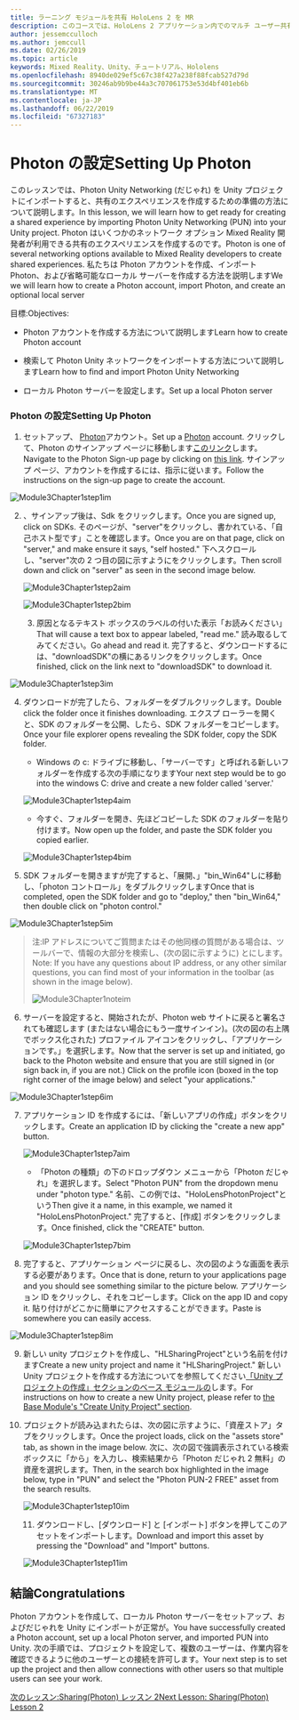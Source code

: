 ```yaml
---
title: ラーニング モジュールを共有 HoloLens 2 を MR
description: このコースでは、HoloLens 2 アプリケーション内でのマルチ ユーザー共有機能を実装する方法について説明します。
author: jessemcculloch
ms.author: jemccull
ms.date: 02/26/2019
ms.topic: article
keywords: Mixed Reality、Unity、チュートリアル、Hololens
ms.openlocfilehash: 8940de029ef5c67c38f427a238f88fcab527d79d
ms.sourcegitcommit: 30246ab9b9be44a3c707061753e53d4bf401eb6b
ms.translationtype: MT
ms.contentlocale: ja-JP
ms.lasthandoff: 06/22/2019
ms.locfileid: "67327183"
---
```

# <a name="setting-up-photon"></a><span data-ttu-id="626d2-104">Photon の設定</span><span class="sxs-lookup"><span data-stu-id="626d2-104">Setting Up Photon</span></span>

<span data-ttu-id="626d2-105">このレッスンでは、Photon Unity Networking (だじゃれ) を Unity プロジェクトにインポートすると、共有のエクスペリエンスを作成するための準備の方法について説明します。</span><span class="sxs-lookup"><span data-stu-id="626d2-105">In this lesson, we will learn how to get ready for creating a shared experience by importing Photon Unity Networking (PUN) into your Unity project.</span></span> <span data-ttu-id="626d2-106">Photon はいくつかのネットワーク オプション Mixed Reality 開発者が利用できる共有のエクスペリエンスを作成するのです。</span><span class="sxs-lookup"><span data-stu-id="626d2-106">Photon is one of several networking options available to Mixed Reality developers to create shared experiences.</span></span> <span data-ttu-id="626d2-107">私たちは Photon アカウントを作成、インポート Photon、および省略可能なローカル サーバーを作成する方法を説明します</span><span class="sxs-lookup"><span data-stu-id="626d2-107">We we will learn how to create a Photon account, import Photon, and create an optional local server</span></span>

<span data-ttu-id="626d2-108">目標:</span><span class="sxs-lookup"><span data-stu-id="626d2-108">Objectives:</span></span>

* <span data-ttu-id="626d2-109">Photon アカウントを作成する方法について説明します</span><span class="sxs-lookup"><span data-stu-id="626d2-109">Learn how to create Photon account</span></span>

* <span data-ttu-id="626d2-110">検索して Photon Unity ネットワークをインポートする方法について説明します</span><span class="sxs-lookup"><span data-stu-id="626d2-110">Learn how to find and import Photon Unity Networking</span></span>

* <span data-ttu-id="626d2-111">ローカル Photon サーバーを設定します。</span><span class="sxs-lookup"><span data-stu-id="626d2-111">Set up a local Photon server</span></span>

  

### <a name="setting-up-photon"></a><span data-ttu-id="626d2-112">Photon の設定</span><span class="sxs-lookup"><span data-stu-id="626d2-112">Setting Up Photon</span></span>

1. <span data-ttu-id="626d2-113">セットアップ、 [Photon](https://dashboard.photonengine.com/en-US/Account/SignUp)アカウント。</span><span class="sxs-lookup"><span data-stu-id="626d2-113">Set up a [Photon](https://dashboard.photonengine.com/en-US/Account/SignUp) account.</span></span> <span data-ttu-id="626d2-114">クリックして、Photon のサインアップ ページに移動します[このリンク](https://dashboard.photonengine.com/en-US/Account/SignUp)します。</span><span class="sxs-lookup"><span data-stu-id="626d2-114">Navigate to the Photon Sign-up page by clicking on [this link](https://dashboard.photonengine.com/en-US/Account/SignUp).</span></span> <span data-ttu-id="626d2-115">サインアップ ページ、アカウントを作成するには、指示に従います。</span><span class="sxs-lookup"><span data-stu-id="626d2-115">Follow the instructions on the sign-up page to create the account.</span></span> 
   

![Module3Chapter1step1im](images/module3chapter1step1im.PNG)

2. <span data-ttu-id="626d2-117">、サインアップ後は、Sdk をクリックします。</span><span class="sxs-lookup"><span data-stu-id="626d2-117">Once you are signed up, click on SDKs.</span></span> <span data-ttu-id="626d2-118">そのページが、"server"をクリックし、書かれている、「自己ホスト型です」ことを確認します。</span><span class="sxs-lookup"><span data-stu-id="626d2-118">Once you are on that page, click on "server," and make ensure it says, "self hosted."</span></span> <span data-ttu-id="626d2-119">下へスクロールし、"server"次の 2 つ目の図に示すようにをクリックします。</span><span class="sxs-lookup"><span data-stu-id="626d2-119">Then scroll down and click on "server" as seen in the second image below.</span></span>

   

   ![Module3Chapter1step2aim](images/module3chapter1step2aim.PNG)

   ![Module3Chapter1step2bim](images/module3chapter1step2bim.PNG)
   
   3. <span data-ttu-id="626d2-122">原因となるテキスト ボックスのラベルの付いた表示「お読みください」</span><span class="sxs-lookup"><span data-stu-id="626d2-122">That will cause a text box to appear labeled, "read me."</span></span> <span data-ttu-id="626d2-123">読み取るしてみてください。</span><span class="sxs-lookup"><span data-stu-id="626d2-123">Go ahead and read it.</span></span> <span data-ttu-id="626d2-124">完了すると、ダウンロードするには、"downloadSDK"の横にあるリンクをクリックします。</span><span class="sxs-lookup"><span data-stu-id="626d2-124">Once finished, click on the link next to "downloadSDK" to download it.</span></span>


![Module3Chapter1step3im](images/module3chapter1step3im.PNG)

4. <span data-ttu-id="626d2-126">ダウンロードが完了したら、フォルダーをダブルクリックします。</span><span class="sxs-lookup"><span data-stu-id="626d2-126">Double click the folder once it finishes downloading.</span></span>  <span data-ttu-id="626d2-127">エクスプ ローラーを開くと、SDK のフォルダーを公開、したら、SDK フォルダーをコピーします。</span><span class="sxs-lookup"><span data-stu-id="626d2-127">Once your file explorer opens revealing the SDK folder, copy the SDK folder.</span></span>
   
   - <span data-ttu-id="626d2-128">Windows の c: ドライブに移動し、「サーバーです」と呼ばれる新しいフォルダーを作成する次の手順になります</span><span class="sxs-lookup"><span data-stu-id="626d2-128">Your next step would be to go into the windows C: drive and create a new folder called 'server.'</span></span>
   
   ![Module3Chapter1step4aim](images/module3chapter1step4aim.PNG)
   
   - <span data-ttu-id="626d2-130">今すぐ、フォルダーを開き、先ほどコピーした SDK のフォルダーを貼り付けます。</span><span class="sxs-lookup"><span data-stu-id="626d2-130">Now open up the folder, and paste the SDK folder you copied earlier.</span></span>
   
   ![Module3Chapter1step4bim](images/module3chapter1step4bim.PNG)
   
5. <span data-ttu-id="626d2-132">SDK フォルダーを開きますが完了すると、「展開、」"bin_Win64"しに移動し、「photon コントロール」をダブルクリックします</span><span class="sxs-lookup"><span data-stu-id="626d2-132">Once that is completed, open the SDK folder and go to "deploy," then "bin_Win64," then double click on "photon control."</span></span>


![Module3Chapter1step5im](images/module3chapter1step5im.PNG)

> <span data-ttu-id="626d2-134">注:IP アドレスについてご質問またはその他同様の質問がある場合は、ツールバーで、情報の大部分を検索し、(次の図に示すように) とにします。</span><span class="sxs-lookup"><span data-stu-id="626d2-134">Note: If you have any questions about IP address, or any other similar questions, you can find most of your information in the toolbar (as shown in the image below).</span></span>
>
> ![Module3Chapter1noteim](images/module3chapter1noteim.PNG)

6. <span data-ttu-id="626d2-136">サーバーを設定すると、開始されたが、Photon web サイトに戻ると署名されても確認します (またはない場合にもう一度サインイン)。(次の図の右上隅でボックス化された) プロファイル アイコンをクリックし、「アプリケーションです。」を選択します。</span><span class="sxs-lookup"><span data-stu-id="626d2-136">Now that the server is set up and initiated, go back to the Photon website and ensure that you are still signed in (or sign back in, if you are not.) Click on the profile icon (boxed in the top right corner of the image below) and select "your applications."</span></span>
   

![Module3Chapter1step6im](images/module3chapter1step6im.PNG)

7. <span data-ttu-id="626d2-138">アプリケーション ID を作成するには、「新しいアプリの作成」ボタンをクリックします。</span><span class="sxs-lookup"><span data-stu-id="626d2-138">Create an application ID by clicking the "create a new app" button.</span></span>

   ![Module3Chapter1step7aim](images/module3chapter1step7aim.PNG)

   - <span data-ttu-id="626d2-140">「Photon の種類」の下のドロップダウン メニューから「Photon だじゃれ」を選択します。</span><span class="sxs-lookup"><span data-stu-id="626d2-140">Select "Photon PUN" from the dropdown menu under "photon type."</span></span> <span data-ttu-id="626d2-141">名前、この例では、"HoloLensPhotonProject"という</span><span class="sxs-lookup"><span data-stu-id="626d2-141">Then give it a name, in this example, we named it "HoloLensPhotonProject."</span></span> <span data-ttu-id="626d2-142">完了すると、[作成] ボタンをクリックします。</span><span class="sxs-lookup"><span data-stu-id="626d2-142">Once finished, click the "CREATE" button.</span></span>

   ![Module3Chapter1step7bim](images/module3chapter1step7bim.PNG)

8. <span data-ttu-id="626d2-144">完了すると、アプリケーション ページに戻るし、次の図のような画面を表示する必要があります。</span><span class="sxs-lookup"><span data-stu-id="626d2-144">Once that is done, return to your applications page and you should see something similar to the picture below.</span></span> <span data-ttu-id="626d2-145">アプリケーション ID をクリックし、それをコピーします。</span><span class="sxs-lookup"><span data-stu-id="626d2-145">Click on the app ID and copy it.</span></span> <span data-ttu-id="626d2-146">貼り付けがどこかに簡単にアクセスすることができます。</span><span class="sxs-lookup"><span data-stu-id="626d2-146">Paste is somewhere you can easily access.</span></span>  
   

![Module3Chapter1step8im](images/module3chapter1step8im.PNG)

9. <span data-ttu-id="626d2-148">新しい unity プロジェクトを作成し、"HLSharingProject"という名前を付けます</span><span class="sxs-lookup"><span data-stu-id="626d2-148">Create a new unity project and name it "HLSharingProject."</span></span> <span data-ttu-id="626d2-149">新しい Unity プロジェクトを作成する方法についてを参照してください[「Unity プロジェクトの作成」セクションのベース モジュールの](https://docs.microsoft.com/en-us/windows/mixed-reality/mrlearning-base-ch1#create-new-unity-project)します。</span><span class="sxs-lookup"><span data-stu-id="626d2-149">For instructions on how to create a new Unity project, please refer to [the Base Module's "Create Unity Project" section](https://docs.microsoft.com/en-us/windows/mixed-reality/mrlearning-base-ch1#create-new-unity-project).</span></span> 


10. <span data-ttu-id="626d2-150">プロジェクトが読み込まれたらは、次の図に示すように、「資産ストア」タブをクリックします。</span><span class="sxs-lookup"><span data-stu-id="626d2-150">Once the project loads, click on the "assets store" tab, as shown in the image below.</span></span> <span data-ttu-id="626d2-151">次に、次の図で強調表示されている検索ボックスに「から」を入力し、検索結果から「Photon だじゃれ 2 無料」の資産を選択します。</span><span class="sxs-lookup"><span data-stu-id="626d2-151">Then, in the search box highlighted in the image below, type in "PUN" and select the "Photon PUN-2 FREE" asset from the search results.</span></span> 

    ![Module3Chapter1step10im](images/module3chapter1step10im.PNG)
    
    11. <span data-ttu-id="626d2-153">ダウンロードし、[ダウンロード] と [インポート] ボタンを押してこのアセットをインポートします。</span><span class="sxs-lookup"><span data-stu-id="626d2-153">Download and import this asset by pressing the "Download" and "Import" buttons.</span></span>
    
    ![Module3Chapter1step11im](images/module3chapter1step11im.PNG)

## <a name="congratulations"></a><span data-ttu-id="626d2-155">結論</span><span class="sxs-lookup"><span data-stu-id="626d2-155">Congratulations</span></span>

<span data-ttu-id="626d2-156">Photon アカウントを作成して、ローカル Photon サーバーをセットアップ、およびだじゃれを Unity にインポートが正常が。</span><span class="sxs-lookup"><span data-stu-id="626d2-156">You have successfully created a Photon account, set up a local Photon server, and imported PUN into Unity.</span></span> <span data-ttu-id="626d2-157">次の手順では、プロジェクトを設定して、複数のユーザーは、作業内容を確認できるように他のユーザーとの接続を許可します。</span><span class="sxs-lookup"><span data-stu-id="626d2-157">Your next step is to set up the project and then allow connections with other users so that multiple users can see your work.</span></span> 

<span data-ttu-id="626d2-158">[次のレッスン:Sharing(Photon) レッスン 2](mrlearning-sharing(photon)-ch2.md)</span><span class="sxs-lookup"><span data-stu-id="626d2-158">[Next Lesson: Sharing(Photon) Lesson 2](mrlearning-sharing(photon)-ch2.md)</span></span>


